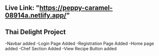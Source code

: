 ## Live Link: "https://peppy-caramel-08914a.netlify.app/"


## Thai Delight Project 
-Navbar added
-Login Page Added
-Registration Page Added
-Home page added
-Chef Section Added
-View Recipe Button added
